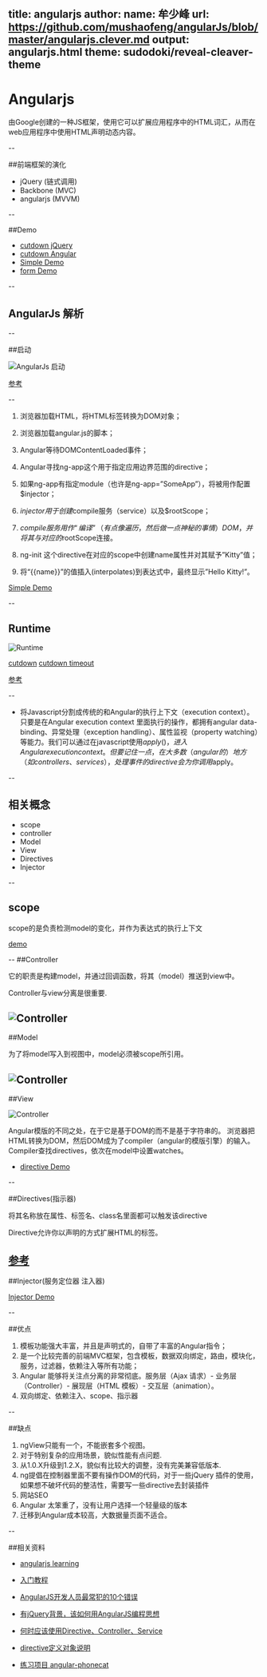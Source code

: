 title: angularjs
author:
  name: 牟少峰
  url: https://github.com/mushaofeng/angularJs/blob/master/angularjs.clever.md
output: angularjs.html
theme: sudodoki/reveal-cleaver-theme
--

# Angularjs
由Google创建的一种JS框架，使用它可以扩展应用程序中的HTML词汇，从而在web应用程序中使用HTML声明动态内容。

--

##前端框架的演化

* jQuery 		(链式调用)
* Backbone 		(MVC)
* angularjs		(MVVM)


--

##Demo

* [cutdown jQuery](./cutdown_1.html)
* [cutdown Angular](./cutdown.html)
* [Simple Demo](./index.html)
* [form Demo](./form.html)

-- 
## AngularJs 解析

--

##启动

![AngularJs 启动](./learn/start.png)

[参考](http://www.cnblogs.com/lcllao/archive/2012/09/07/2671227.html)

--

1. 浏览器加载HTML，将HTML标签转换为DOM对象；

2. 浏览器加载angular.js的脚本；

3. Angular等待DOMContentLoaded事件；

4. Angular寻找ng-app这个用于指定应用边界范围的directive；

5. 如果ng-app有指定module（也许是ng-app=”SomeApp”），将被用作配置$injector；

6. $injector用于创建$compile服务（service）以及$rootScope；

7. $compile服务用作“编译”（有点像遍历，然后做一点神秘的事情）DOM，并将其与对应的$rootScope连接。

8. ng-init 这个directive在对应的scope中创建name属性并对其赋予”Kitty”值；

9. 将“{{name}}”的值插入(interpolates)到表达式中，最终显示”Hello Kitty!”。

[Simple Demo](./index.html)

--
## Runtime

![Runtime](./learn/runtime.png)

[cutdown](./cutdown.html)
[cutdown timeout](./cutdown_timeout.html)

[参考](http://www.cnblogs.com/lcllao/archive/2012/09/07/2671227.html)

--

* 将Javascript分割成传统的和Angular的执行上下文（execution context）。只要是在Angular execution context 里面执行的操作，都拥有angular data-binding、异常处理（exception handling）、属性监视（property watching）等能力。我们可以通过在javascript使用$apply()，进入Angular execution context。但要记住一点，在大多数（angular的）地方（如controllers、services），处理事件的directive会为你调用$apply。

--

## 相关概念
* scope
* controller
* Model
* View
* Directives
* Injector

--
## scope

scope的是负责检测model的变化，并作为表达式的执行上下文

[demo](./scope.html)

--
##Controller

它的职责是构建model，并通过回调函数，将其（model）推送到view中。

Controller与view分离是很重要.

![Controller](./learn/controller.png)
--
##Model

为了将model写入到视图中，model必须被scope所引用。

![Controller](./learn/model.png)
--
##View

![Controller](./learn/view.png)

Angular模版的不同之处，在于它是基于DOM的而不是基于字符串的。
浏览器把HTML转换为DOM，然后DOM成为了compiler（angular的模版引擎）的输入。
Compiler查找directives，依次在model中设置watches。

* [directive Demo](./index.html)

--

##Directives(指示器)

将其名称放在属性、标签名、class名里面都可以触发该directive

Directive允许你以声明的方式扩展HTML的标签。


[参考](http://www.cnblogs.com/lcllao/archive/2012/09/09/2677190.html)
--
##Injector(服务定位器 注入器)

[Injector Demo](./Injector.html)

--

##优点

1. 模板功能强大丰富，并且是声明式的，自带了丰富的Angular指令；
2. 是一个比较完善的前端MVC框架，包含模板，数据双向绑定，路由，模块化，服务，过滤器，依赖注入等所有功能；
3. Angular 能够将关注点分离的非常彻底。服务层（Ajax 请求）- 业务层（Controller）- 展现层（HTML 模板）- 交互层（animation）。
4. 双向绑定、依赖注入、scope、指示器

--

##缺点
1. ngView只能有一个，不能嵌套多个视图。
2. 对于特别复杂的应用场景，貌似性能有点问题.
3. 从1.0.X升级到1.2.X，貌似有比较大的调整，没有完美兼容低版本.
4. ng提倡在控制器里面不要有操作DOM的代码，对于一些jQuery 插件的使用，如果想不破坏代码的整洁性，需要写一些directive去封装插件
5. 网站SEO
6. Angular 太笨重了，没有让用户选择一个轻量级的版本
7. 迁移到Angular成本较高，大数据量页面不适合。

--

##相关资料

* [angularjs learning](https://github.com/jmcunningham/AngularJS-Learning/blob/master/ZH-CN.md)
* [入门教程](http://www.ituring.com.cn/article/13471)
* [AngularJS开发人员最常犯的10个错误](http://blog.jobbole.com/78946/)
* [有jQuery背景，该如何用AngularJS编程思想](http://blog.jobbole.com/46589/)
* [何时应该使用Directive、Controller、Service](http://damoqiongqiu.iteye.com/blog/1971204)
* [directive定义对象说明](http://www.cnblogs.com/lcllao/archive/2012/09/09/2677190.html)

* [练习项目 angular-phonecat](https://github.com/angular/angular-phonecat)


